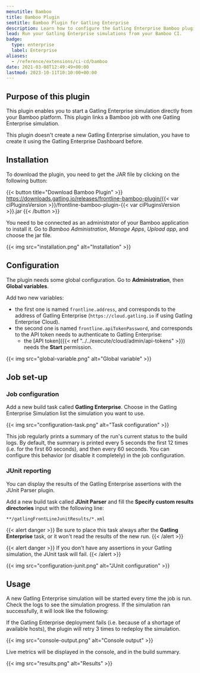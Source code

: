 ```yaml
---
menutitle: Bamboo
title: Bamboo Plugin
seotitle: Bamboo Plugin for Gatling Enterprise
description: Learn how to configure the Gatling Enterprise Bamboo plugin and run your simulations.
lead: Run your Gatling Enterprise simulations from your Bamboo CI.
badge:
  type: enterprise
  label: Enterprise
aliases:
  - /reference/extensions/ci-cd/bamboo
date: 2021-03-08T12:49:49+00:00
lastmod: 2023-10-11T10:10:00+00:00
---
```


## Purpose of this plugin

This plugin enables you to start a Gatling Enterprise simulation directly from your Bamboo platform. This plugin links a Bamboo job with one Gatling Enterprise simulation.

This plugin doesn't create a new Gatling Enterprise simulation, you have to create it using the Gatling Enterprise Dashboard before.

## Installation

To download the plugin, you need to get the JAR file by clicking on the following button:

{{< button title="Download Bamboo Plugin" >}}
https://downloads.gatling.io/releases/frontline-bamboo-plugin/{{< var ciPluginsVersion >}}/frontline-bamboo-plugin-{{< var ciPluginsVersion >}}.jar
{{< /button >}}

You need to be connected as an administrator of your Bamboo application to install it. Go to *Bamboo Administration*, *Manage Apps*, *Upload app*, and choose the jar file.

{{< img src="installation.png" alt="Installation" >}}

## Configuration

The plugin needs some global configuration. Go to **Administration**, then **Global variables**.

Add two new variables:

- the first one is named `frontline.address`, and corresponds to the address of Gatling Enterprise (`https://cloud.gatling.io` if using Gatling Enterprise Cloud).
- the second one is named `frontline.apiTokenPassword`, and corresponds to the API token needs to authenticate to Gatling Enterprise:
  - the [API token]({{< ref "../../execute/cloud/admin/api-tokens" >}}) needs the **Start** permission.

{{< img src="global-variable.png" alt="Global variable" >}}

## Job set-up

### Job configuration

Add a new build task called **Gatling Enterprise**. Choose in the Gatling Enterprise Simulation list the simulation you want to use.

{{< img src="configuration-task.png" alt="Task configuration" >}}

This job regularly prints a summary of the run's current status to the build logs. By default, the summary is printed every 5 seconds the first 12 times (i.e. for the first 60 seconds), and then every 60 seconds. You can configure this behavior (or disable it completely) in the job configuration.

### JUnit reporting

You can display the results of the Gatling Enterprise assertions with the JUnit Parser plugin.

Add a new build task called **JUnit Parser** and fill the **Specify custom results directories** input with the following line:

```
**/gatlingFrontLineJunitResults/*.xml
```

{{< alert danger >}}
Be sure to place this task always after the **Gatling Enterprise** task, or it won't read the results of the new run.
{{< /alert >}}

{{< alert danger >}}
If you don't have any assertions in your Gatling simulation, the JUnit task will fail.
{{< /alert >}}

{{< img src="configuration-junit.png" alt="JUnit configuration" >}}

## Usage

A new Gatling Enterprise simulation will be started every time the job is run. Check the logs to see the simulation progress. If the simulation ran successfully, it will look like the following:

If the Gatling Enterprise deployment fails (i.e. because of a shortage of available hosts), the plugin will retry 3 times to redeploy the simulation.

{{< img src="console-output.png" alt="Console output" >}}

Live metrics will be displayed in the console, and in the build summary.

{{< img src="results.png" alt="Results" >}}
